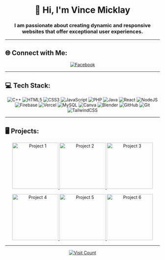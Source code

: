 <h1 align="center">👋 Hi, I'm Vince Micklay</h1>
<h3 align="center">I am passionate about creating dynamic and responsive websites that offer exceptional user experiences.</h3>

---

## 🌐 Connect with Me:
<p align="center">
    <a href="https://facebook.com/Vne" target="_blank"><img src="https://img.shields.io/badge/Facebook-%231877F2.svg?style=for-the-badge&logo=Facebook&logoColor=white" alt="Facebook"></a>
</p>

---

## 💻 Tech Stack:
<p align="center">
    <img src="https://img.shields.io/badge/c++-%2300599C.svg?style=for-the-badge&logo=c%2B%2B&logoColor=white" alt="C++">
    <img src="https://img.shields.io/badge/html5-%23E34F26.svg?style=for-the-badge&logo=html5&logoColor=white" alt="HTML5">
    <img src="https://img.shields.io/badge/css3-%231572B6.svg?style=for-the-badge&logo=css3&logoColor=white" alt="CSS3">
    <img src="https://img.shields.io/badge/javascript-%23323330.svg?style=for-the-badge&logo=javascript&logoColor=%23F7DF1E" alt="JavaScript">
    <img src="https://img.shields.io/badge/php-%23777BB4.svg?style=for-the-badge&logo=php&logoColor=white" alt="PHP">
    <img src="https://img.shields.io/badge/java-%23ED8B00.svg?style=for-the-badge&logo=openjdk&logoColor=white" alt="Java">
    <img src="https://img.shields.io/badge/react-%2320232a.svg?style=for-the-badge&logo=react&logoColor=%2361DAFB" alt="React">
    <img src="https://img.shields.io/badge/node.js-6DA55F?style=for-the-badge&logo=node.js&logoColor=white" alt="NodeJS">
    <img src="https://img.shields.io/badge/firebase-%23039BE5.svg?style=for-the-badge&logo=firebase&logoColor=white" alt="Firebase">
    <img src="https://img.shields.io/badge/vercel-%23000000.svg?style=for-the-badge&logo=vercel&logoColor=white" alt="Vercel">
    <img src="https://img.shields.io/badge/mysql-4479A1.svg?style=for-the-badge&logo=mysql&logoColor=white" alt="MySQL">
    <img src="https://img.shields.io/badge/canva-%2300C4CC.svg?style=for-the-badge&logo=canva&logoColor=white" alt="Canva">
    <img src="https://img.shields.io/badge/blender-%23F5792A.svg?style=for-the-badge&logo=blender&logoColor=white" alt="Blender">
    <img src="https://img.shields.io/badge/github-%23121011.svg?style=for-the-badge&logo=github&logoColor=white" alt="GitHub">
    <img src="https://img.shields.io/badge/git-%23F05033.svg?style=for-the-badge&logo=git&logoColor=white" alt="Git">
    <img src="https://img.shields.io/badge/tailwindcss-%2338B2AC.svg?style=for-the-badge&logo=tailwind-css&logoColor=white" alt="TailwindCSS">
</p>

---

## 🖥️ Projects:
<p align="center">
    <a href="https://your-project-link.com" target="_blank">
        <img src="https://via.placeholder.com/150" alt="Project 1" style="width:150px; height:auto;"/>
    </a>
    <a href="https://your-project-link.com" target="_blank">
        <img src="https://via.placeholder.com/150" alt="Project 2" style="width:150px; height:auto;"/>
    </a>
    <a href="https://your-project-link.com" target="_blank">
        <img src="https://via.placeholder.com/150" alt="Project 3" style="width:150px; height:auto;"/>
    </a>
</p>

<p align="center">
    <a href="https://your-project-link.com" target="_blank">
        <img src="https://via.placeholder.com/150" alt="Project 4" style="width:150px; height:auto;"/>
    </a>
    <a href="https://your-project-link.com" target="_blank">
        <img src="https://via.placeholder.com/150" alt="Project 5" style="width:150px; height:auto;"/>
    </a>
    <a href="https://your-project-link.com" target="_blank">
        <img src="https://via.placeholder.com/150" alt="Project 6" style="width:150px; height:auto;"/>
    </a>
</p>

---

<p align="center">
    <a href="https://visitcount.itsvg.in" target="_blank"><img src="https://visitcount.itsvg.in/api?id=Habence&icon=0&color=0" alt="Visit Count"></a>
</p>

<!-- Proudly created with GPRM ( https://gprm.itsvg.in ) -->
